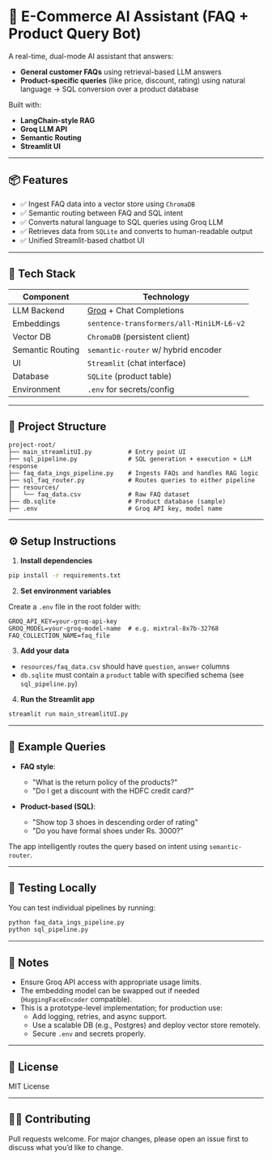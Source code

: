 # 🛒 E-Commerce AI Assistant (FAQ + Product Query Bot)

A real-time, dual-mode AI assistant that answers:
- **General customer FAQs** using retrieval-based LLM answers
- **Product-specific queries** (like price, discount, rating) using natural language → SQL conversion over a product database

Built with:
- **LangChain-style RAG**
- **Groq LLM API**
- **Semantic Routing**
- **Streamlit UI**

---

## 📦 Features

- ✅ Ingest FAQ data into a vector store using `ChromaDB`
- ✅ Semantic routing between FAQ and SQL intent
- ✅ Converts natural language to SQL queries using Groq LLM
- ✅ Retrieves data from `SQLite` and converts to human-readable output
- ✅ Unified Streamlit-based chatbot UI

---

## 🧠 Tech Stack

| Component       | Technology                     |
|----------------|--------------------------------|
| LLM Backend     | [Groq](https://groq.com/) + Chat Completions |
| Embeddings      | `sentence-transformers/all-MiniLM-L6-v2` |
| Vector DB       | `ChromaDB` (persistent client) |
| Semantic Routing| `semantic-router` w/ hybrid encoder |
| UI              | `Streamlit` (chat interface)   |
| Database        | `SQLite` (product table)       |
| Environment     | `.env` for secrets/config      |

---

## 📁 Project Structure

```
project-root/
├── main_streamlitUI.py          # Entry point UI
├── sql_pipeline.py              # SQL generation + execution + LLM response
├── faq_data_ings_pipeline.py    # Ingests FAQs and handles RAG logic
├── sql_faq_router.py            # Routes queries to either pipeline
├── resources/
│   └── faq_data.csv             # Raw FAQ dataset
├── db.sqlite                    # Product database (sample)
├── .env                         # Groq API key, model name
```

---

## ⚙️ Setup Instructions

1. **Install dependencies**

```bash
pip install -r requirements.txt
```

2. **Set environment variables**

Create a `.env` file in the root folder with:

```dotenv
GROQ_API_KEY=your-groq-api-key
GROQ_MODEL=your-groq-model-name  # e.g. mixtral-8x7b-32768
FAQ_COLLECTION_NAME=faq_file
```

3. **Add your data**

- `resources/faq_data.csv` should have `question`, `answer` columns
- `db.sqlite` must contain a `product` table with specified schema (see `sql_pipeline.py`)

4. **Run the Streamlit app**

```bash
streamlit run main_streamlitUI.py
```

---

## 💬 Example Queries

- **FAQ style**:
  - "What is the return policy of the products?"
  - "Do I get a discount with the HDFC credit card?"

- **Product-based (SQL)**:
  - "Show top 3 shoes in descending order of rating"
  - "Do you have formal shoes under Rs. 3000?"

The app intelligently routes the query based on intent using `semantic-router`.

---

## 🧪 Testing Locally

You can test individual pipelines by running:

```bash
python faq_data_ings_pipeline.py
python sql_pipeline.py
```

---

## 🔐 Notes

- Ensure Groq API access with appropriate usage limits.
- The embedding model can be swapped out if needed (`HuggingFaceEncoder` compatible).
- This is a prototype-level implementation; for production use:
  - Add logging, retries, and async support.
  - Use a scalable DB (e.g., Postgres) and deploy vector store remotely.
  - Secure `.env` and secrets properly.

---

## 📜 License

MIT License

---

## 🙋‍♂️ Contributing

Pull requests welcome. For major changes, please open an issue first to discuss what you’d like to change.

